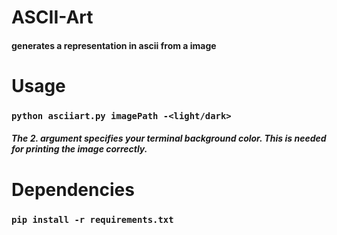 # ASCII-Art
#### generates a representation in ascii from a image
# Usage
### `python asciiart.py imagePath -<light/dark>`
##### The 2. argument specifies your terminal background color. This is needed for printing the image correctly.
# Dependencies
###  `pip install -r requirements.txt`